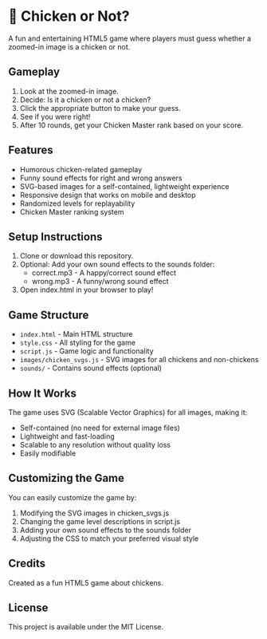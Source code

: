 # 🐔 Chicken or Not?

A fun and entertaining HTML5 game where players must guess whether a zoomed-in image is a chicken or not.

## Gameplay

1. Look at the zoomed-in image.
2. Decide: Is it a chicken or not a chicken?
3. Click the appropriate button to make your guess.
4. See if you were right!
5. After 10 rounds, get your Chicken Master rank based on your score.

## Features

- Humorous chicken-related gameplay
- Funny sound effects for right and wrong answers
- SVG-based images for a self-contained, lightweight experience
- Responsive design that works on mobile and desktop
- Randomized levels for replayability
- Chicken Master ranking system

## Setup Instructions

1. Clone or download this repository.
2. Optional: Add your own sound effects to the sounds folder:
   - correct.mp3 - A happy/correct sound effect
   - wrong.mp3 - A funny/wrong sound effect
3. Open index.html in your browser to play!

## Game Structure

- `index.html` - Main HTML structure
- `style.css` - All styling for the game
- `script.js` - Game logic and functionality
- `images/chicken_svgs.js` - SVG images for all chickens and non-chickens
- `sounds/` - Contains sound effects (optional)

## How It Works

The game uses SVG (Scalable Vector Graphics) for all images, making it:
- Self-contained (no need for external image files)
- Lightweight and fast-loading
- Scalable to any resolution without quality loss
- Easily modifiable

## Customizing the Game

You can easily customize the game by:
1. Modifying the SVG images in chicken_svgs.js
2. Changing the game level descriptions in script.js
3. Adding your own sound effects to the sounds folder
4. Adjusting the CSS to match your preferred visual style

## Credits

Created as a fun HTML5 game about chickens.

## License

This project is available under the MIT License. 